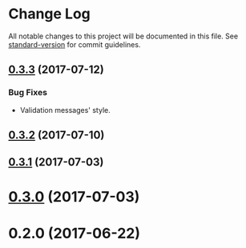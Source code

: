 # Change Log

All notable changes to this project will be documented in this file. See [standard-version](https://github.com/conventional-changelog/standard-version) for commit guidelines.

<a name="0.3.3"></a>
## [0.3.3](https://github.com/robust-team/angular-forms/compare/v0.3.2...v0.3.3) (2017-07-12)

### Bug Fixes

* Validation messages' style.

<a name="0.3.2"></a>
## [0.3.2](https://github.com/robust-team/angular-forms/compare/v0.3.1...v0.3.2) (2017-07-10)

<a name="0.3.1"></a>
## [0.3.1](https://github.com/robust-team/angular-forms/compare/v0.3.0...v0.3.1) (2017-07-03)

<a name="0.3.0"></a>
# [0.3.0](https://github.com/robust-team/angular-forms/compare/v0.2.0...v0.3.0) (2017-07-03)

<a name="0.2.0"></a>
# 0.2.0 (2017-06-22)
